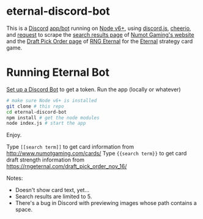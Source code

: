 # eternal-discord-bot

This is a [Discord](https://discordapp.com/) [app/bot](https://discordapp.com/developers/docs/intro)
running on [Node v6+](https://nodejs.org/en/),
using [discord.js](https://discord.js.org/#/),
[cheerio](https://cheerio.js.org/),
and [request](https://www.npmjs.com/package/request)
to scrape the [search results page](http://www.numotgaming.com/cards/)
of [Numot Gaming's website](http://www.numotgaming.com/)
and the [Draft Pick Order page](https://rngeternal.com/draft_pick_order_nov_16/)
of [RNG Eternal](https://rngeternal.com/)
for the [Eternal](https://www.eternalcardgame.com/) strategy card game.

# Running Eternal Bot
[Set up a Discord Bot](https://github.com/reactiflux/discord-irc/wiki/Creating-a-discord-bot-&-getting-a-token) to get a token.
Run the app (locally or whatever)
```bash
# make sure Node v6+ is installed
git clone # this repo
cd eternal-discord-bot
npm install # get the node modules
node index.js # start the app
```
Enjoy.

Type `[[search term]]` to get card information from http://www.numotgaming.com/cards/
Type `{{search term}}` to get card draft strength information from https://rngeternal.com/draft_pick_order_nov_16/

Notes:
* Doesn't show card text, yet...
* Search results are limited to 5.
* There's a bug in Discord with previewing images whose path contains a space.
